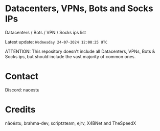 # Datacenters, VPNs, Bots and Socks IPs
 
Datacenters / Bots / VPN / Socks ips list

Latest update: `Wednesday 24-07-2024 12:00:25 UTC` 

ATTENTION: This repository doesn't include all Datacenters, VPNs, Bots & Socks ips, 
but should include the vast majority of common ones.

# Contact
Discord: naoestu

# Credits
nãoéstu, brahma-dev, scriptzteam, ejrv, X4BNet and TheSpeedX
